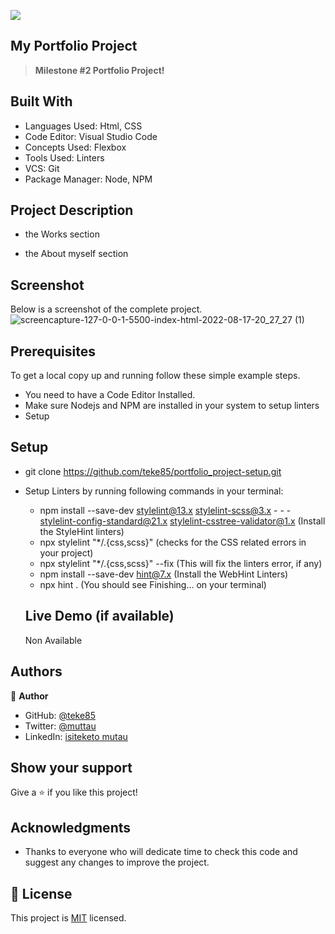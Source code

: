 ![](https://img.shields.io/badge/Microverse-blueviolet)

## My Portfolio Project

> **Milestone #2 Portfolio Project!**

## Built With

- Languages Used: Html, CSS
- Code Editor: Visual Studio Code
- Concepts Used: Flexbox
- Tools Used: Linters
- VCS: Git
- Package Manager: Node, NPM

## Project Description

- the Works section

- the About myself section

## Screenshot

Below is a screenshot of the complete project.
![screencapture-127-0-0-1-5500-index-html-2022-08-17-20_27_27 (1)](https://user-images.githubusercontent.com/29442846/185215634-a1e9a415-9c62-43d2-a5b2-a4faf7bb24ee.png)

## Prerequisites

To get a local copy up and running follow these simple example steps.

- You need to have a Code Editor Installed.
- Make sure Nodejs and NPM are installed in your system to setup linters
- Setup

## Setup

- git clone https://github.com/teke85/portfolio_project-setup.git
- Setup Linters by running following commands in your terminal:

  - npm install --save-dev stylelint@13.x stylelint-scss@3.x - - - stylelint-config-standard@21.x stylelint-csstree-validator@1.x (Install the StyleHint linters)
  - npx stylelint "\*/.{css,scss}" (checks for the CSS related errors in your project)
  - npx stylelint "\*/.{css,scss}" --fix (This will fix the linters error, if any)
  - npm install --save-dev hint@7.x (Install the WebHint Linters)
  - npx hint . (You should see Finishing... on your terminal)

  ## Live Demo (if available)

  Non Available

## Authors

👤 **Author**

- GitHub: [@teke85](https://github.com/teke85)
- Twitter: [@muttau](https://twitter.com/muttau)
- LinkedIn: [isiteketo mutau](https://www.linkedin.com/in/isiteketo-mutau-736894241/)

## Show your support

Give a ⭐️ if you like this project!

## Acknowledgments

- Thanks to everyone who will dedicate time to check this code and suggest any changes to improve the project.

## 📝 License

This project is [MIT](./MIT.md) licensed.
